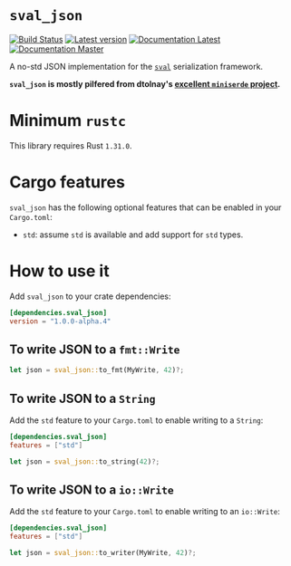 # `sval_json`

[![Build Status](https://travis-ci.com/sval-rs/sval.svg?branch=master)](https://travis-ci.com/sval-rs/sval)
[![Latest version](https://img.shields.io/crates/v/sval_json.svg)](https://crates.io/crates/sval_json)
[![Documentation Latest](https://docs.rs/sval_json/badge.svg)](https://docs.rs/sval_json)
[![Documentation Master](https://img.shields.io/badge/docs-master-lightgrey.svg)](https://sval-rs.github.io/sval/sval_json/index.html)

A no-std JSON implementation for the [`sval`](https://crates.io/crates/sval) serialization framework.

**`sval_json` is mostly pilfered from dtolnay's [excellent `miniserde` project](https://github.com/dtolnay/miniserde).**

# Minimum `rustc`

This library requires Rust `1.31.0`.

# Cargo features

`sval_json` has the following optional features that can be enabled in your `Cargo.toml`:

- `std`: assume `std` is available and add support for `std` types.

# How to use it

Add `sval_json` to your crate dependencies:

```toml
[dependencies.sval_json]
version = "1.0.0-alpha.4"
```

## To write JSON to a `fmt::Write`

```rust
let json = sval_json::to_fmt(MyWrite, 42)?;
```

## To write JSON to a `String`

Add the `std` feature to your `Cargo.toml` to enable writing to a `String`:

```toml
[dependencies.sval_json]
features = ["std"]
```

```rust
let json = sval_json::to_string(42)?;
```

## To write JSON to a `io::Write`

Add the `std` feature to your `Cargo.toml` to enable writing to an `io::Write`:

```toml
[dependencies.sval_json]
features = ["std"]
```

```rust
let json = sval_json::to_writer(MyWrite, 42)?;
```
